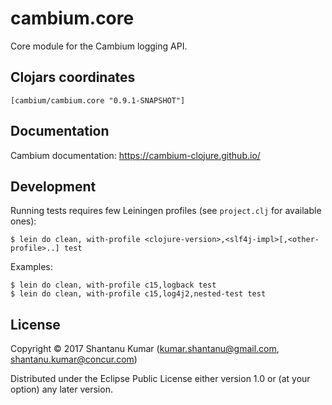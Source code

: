 # cambium.core

Core module for the Cambium logging API.


## Clojars coordinates

`[cambium/cambium.core "0.9.1-SNAPSHOT"]`


## Documentation

Cambium documentation: https://cambium-clojure.github.io/


## Development

Running tests requires few Leiningen profiles (see `project.clj` for available ones):
```shell
$ lein do clean, with-profile <clojure-version>,<slf4j-impl>[,<other-profile>..] test
```

Examples:
```shell
$ lein do clean, with-profile c15,logback test
$ lein do clean, with-profile c15,log4j2,nested-test test
```


## License

Copyright © 2017 Shantanu Kumar (kumar.shantanu@gmail.com, shantanu.kumar@concur.com)

Distributed under the Eclipse Public License either version 1.0 or (at
your option) any later version.
